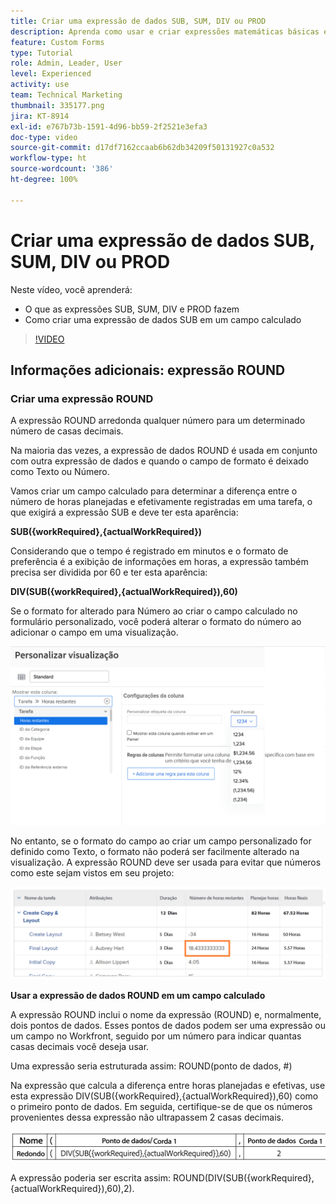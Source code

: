 ```yaml
---
title: Criar uma expressão de dados SUB, SUM, DIV ou PROD
description: Aprenda como usar e criar expressões matemáticas básicas em um campo calculado no Adobe  [!DNL Workfront].
feature: Custom Forms
type: Tutorial
role: Admin, Leader, User
level: Experienced
activity: use
team: Technical Marketing
thumbnail: 335177.png
jira: KT-8914
exl-id: e767b73b-1591-4d96-bb59-2f2521e3efa3
doc-type: video
source-git-commit: d17df7162ccaab6b62db34209f50131927c0a532
workflow-type: ht
source-wordcount: '386'
ht-degree: 100%

---
```


# Criar uma expressão de dados SUB, SUM, DIV ou PROD

Neste vídeo, você aprenderá:

* O que as expressões SUB, SUM, DIV e PROD fazem
* Como criar uma expressão de dados SUB em um campo calculado

>[!VIDEO](https://video.tv.adobe.com/v/335177/?quality=12&learn=on&enablevpops)

## Informações adicionais: expressão ROUND

### Criar uma expressão ROUND

A expressão ROUND arredonda qualquer número para um determinado número de casas decimais.

Na maioria das vezes, a expressão de dados ROUND é usada em conjunto com outra expressão de dados e quando o campo de formato é deixado como Texto ou Número.

Vamos criar um campo calculado para determinar a diferença entre o número de horas planejadas e efetivamente registradas em uma tarefa, o que exigirá a expressão SUB e deve ter esta aparência:

**SUB({workRequired},{actualWorkRequired})**

Considerando que o tempo é registrado em minutos e o formato de preferência é a exibição de informações em horas, a expressão também precisa ser dividida por 60 e ter esta aparência:

**DIV(SUB({workRequired},{actualWorkRequired}),60)**

Se o formato for alterado para Número ao criar o campo calculado no formulário personalizado, você poderá alterar o formato do número ao adicionar o campo em uma visualização.

![Balanceador de carga de trabalho com relatório de utilização](assets/round01.png)

No entanto, se o formato do campo ao criar um campo personalizado for definido como Texto, o formato não poderá ser facilmente alterado na visualização. A expressão ROUND deve ser usada para evitar que números como este sejam vistos em seu projeto:

![Balanceador de carga de trabalho com relatório de utilização](assets/round02.png)

<b>Usar a expressão de dados ROUND em um campo calculado</b>

A expressão ROUND inclui o nome da expressão (ROUND) e, normalmente, dois pontos de dados. Esses pontos de dados podem ser uma expressão ou um campo no Workfront, seguido por um número para indicar quantas casas decimais você deseja usar.

Uma expressão seria estruturada assim: ROUND(ponto de dados, #)

Na expressão que calcula a diferença entre horas planejadas e efetivas, use esta expressão DIV(SUB({workRequired},{actualWorkRequired}),60) como o primeiro ponto de dados. Em seguida, certifique-se de que os números provenientes dessa expressão não ultrapassem 2 casas decimais.

![Balanceador de carga de trabalho com relatório de utilização](assets/round03.png)

A expressão poderia ser escrita assim: ROUND(DIV(SUB({workRequired},{actualWorkRequired}),60),2).
